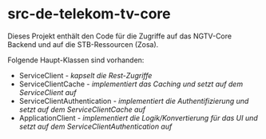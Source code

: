 # src-de-telekom-tv-core

Dieses Projekt enthält den Code für die Zugriffe auf das NGTV-Core Backend und auf die STB-Ressourcen (Zosa).

Folgende Haupt-Klassen sind vorhanden:

* ServiceClient - *kapselt die Rest-Zugriffe*
* ServiceClientCache - *implementiert das Caching und setzt auf dem ServiceClient auf*
* ServiceClientAuthentication - *implementiert die Authentifizierung und setzt auf dem ServiceClientCache auf*
* ApplicationClient - *implementiert die Logik/Konvertierung für das UI und setzt auf dem ServiceClientAuthentication auf*